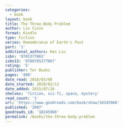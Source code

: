 ```yaml
---
categories:
  - book
layout: book
title: The Three-Body Problem
author: Liu Cixin
format: Kindle
type: Fiction
series: Remembrance of Earth's Past
part: '1'
additional_authors: Ken Liu
isbn: '0765377063'
isbn13: '9780765377067'
rating: '5'
publisher: Tor Books
pages: '400'
date_read: 2018/03/08
date_started: 2018/02/12
date_added: 2015/07/26
shelves: 'fiction, sci-fi, space, mystery'
read_count: '1'
url: 'https://www.goodreads.com/book/show/18245960'
published: '2007'
goodreads_id: '18245960'
permalink: /books/the-three-body-problem
---
```



